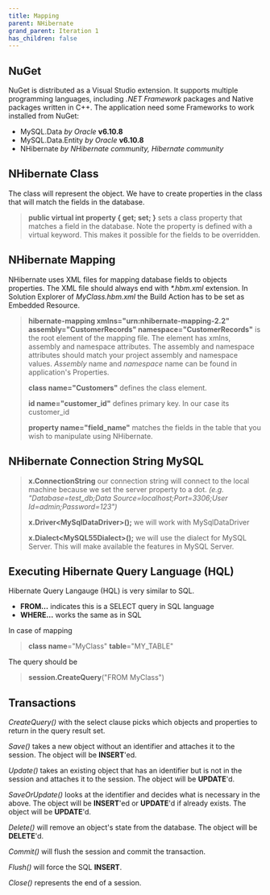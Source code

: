 ```yaml
---
title: Mapping
parent: NHibernate
grand_parent: Iteration 1
has_children: false
---
```


## NuGet

NuGet is distributed as a Visual Studio extension. It supports multiple programming languages, including _.NET Framework_ packages and Native packages written in C++.
The application need some Frameworks to work installed from NuGet:
* MySQL.Data _by Oracle_ **v6.10.8**
* MySQL.Data.Entity _by Oracle_ **v6.10.8**
* NHibernate _by NHibernate community, Hibernate community_

## NHibernate Class

The class will represent the object. We have to create properties in the class that will match the fields in the database. 
> **public virtual int property { get; set; }** sets a class property that matches a field in the database. Note the property is defined with a virtual keyword. This makes it possible for the fields to be overridden.

## NHibernate Mapping

NHibernate uses XML files for mapping database fields to objects properties. The XML file should always end with _*.hbm.xml_ extension. In Solution Explorer of _MyClass.hbm.xml_ the Build Action has to be set as Embedded Resource.
> **hibernate-mapping xmlns="urn:nhibernate-mapping-2.2" assembly="CustomerRecords" namespace="CustomerRecords"** is the root element of the mapping file. The element has xmlns, assembly and namespace attributes. The assembly and namespace attributes should match your project assembly and namespace values. _Assembly_ name and _namespace_ name can be found in application's Properties.
>
> **class name="Customers"** defines the class element.
>
> **id name="customer_id"** defines primary key. In our case its customer_id
>
> **property name="field_name"** matches the fields in the table that you wish to manipulate using NHibernate.

## NHibernate Connection String MySQL

> **x.ConnectionString** our connection string will connect to the local machine because we set the server property to a dot. _(e.g. "Database=test_db;Data Source=localhost;Port=3306;User Id=admin;Password=123")_
>
> **x.Driver\<MySqlDataDriver\>();** we will work with MySqlDataDriver
>
> **x.Dialect\<MySQL55Dialect\>();** we will use the dialect for MySQL Server. This will make available the features in MySQL Server.

## Executing Hibernate Query Language (HQL)

Hibernate Query Langauge (HQL) is very similar to SQL.
* **FROM…** indicates this is a SELECT query in SQL language
* **WHERE…** works the same as in SQL

In case of mapping
> **class name**="MyClass" **table**="MY_TABLE"

The query should be
> **session.CreateQuery**("FROM MyClass")

## Transactions

_CreateQuery()_ with the select clause picks which objects and properties to return in the query result set.

_Save()_ takes a new object without an identifier and attaches it to the session. The object will be **INSERT**'ed.

_Update()_ takes an existing object that has an identifier but is not in the session and attaches it to the session. The object will be **UPDATE**'d.

_SaveOrUpdate()_ looks at the identifier and decides what is necessary in the above. The object will be **INSERT**'ed or **UPDATE**'d if already exists. The object will be **UPDATE**'d.

_Delete()_ will remove an object's state from the database. The object will be **DELETE**'d.

_Commit()_ will flush the session and commit the transaction.

_Flush()_ will force the SQL **INSERT**.

_Close()_ represents the end of a session.